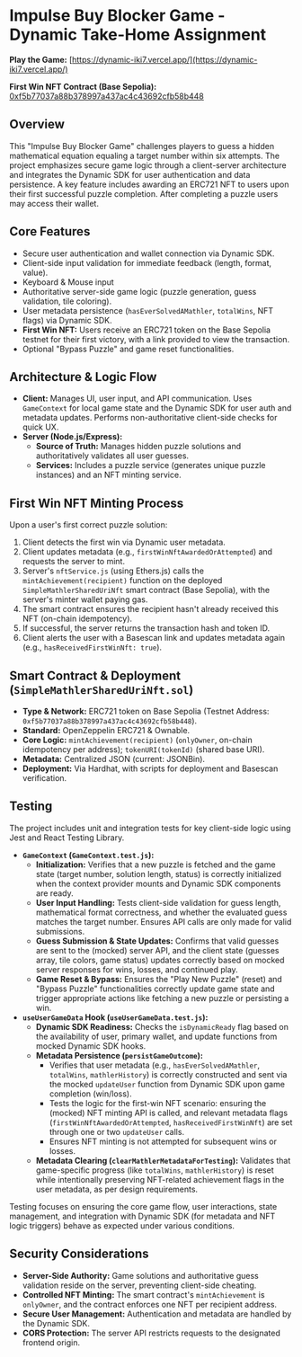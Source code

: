 # Impulse Buy Blocker Game - Dynamic Take-Home Assignment

**Play the Game:** [https://dynamic-iki7.vercel.app/](https://dynamic-iki7.vercel.app/)

**First Win NFT Contract (Base Sepolia):** [0xf5b77037a88b378997a437ac4c43692cfb58b448](https://sepolia.basescan.org/token/0xf5b77037a88b378997a437ac4c43692cfb58b448)

## Overview

This "Impulse Buy Blocker Game" challenges players to guess a hidden mathematical equation equaling a target number within six attempts. The project emphasizes secure game logic through a client-server architecture and integrates the Dynamic SDK for user authentication and data persistence. A key feature includes awarding an ERC721 NFT to users upon their first successful puzzle completion. After completing a puzzle users may access their wallet.

## Core Features

- Secure user authentication and wallet connection via Dynamic SDK.
- Client-side input validation for immediate feedback (length, format, value).
- Keyboard & Mouse input
- Authoritative server-side game logic (puzzle generation, guess validation, tile coloring).
- User metadata persistence (`hasEverSolvedAMathler`, `totalWins`, NFT flags) via Dynamic SDK.
- **First Win NFT:** Users receive an ERC721 token on the Base Sepolia testnet for their first victory, with a link provided to view the transaction.
- Optional "Bypass Puzzle" and game reset functionalities.

## Architecture & Logic Flow

- **Client:** Manages UI, user input, and API communication. Uses `GameContext` for local game state and the Dynamic SDK for user auth and metadata updates. Performs non-authoritative client-side checks for quick UX.
- **Server (Node.js/Express):**
  - **Source of Truth:** Manages hidden puzzle solutions and authoritatively validates all user guesses.
  - **Services:** Includes a puzzle service (generates unique puzzle instances) and an NFT minting service.

## First Win NFT Minting Process

Upon a user's first correct puzzle solution:

1.  Client detects the first win via Dynamic user metadata.
2.  Client updates metadata (e.g., `firstWinNftAwardedOrAttempted`) and requests the server to mint.
3.  Server's `nftService.js` (using Ethers.js) calls the `mintAchievement(recipient)` function on the deployed `SimpleMathlerSharedUriNft` smart contract (Base Sepolia), with the server's minter wallet paying gas.
4.  The smart contract ensures the recipient hasn't already received this NFT (on-chain idempotency).
5.  If successful, the server returns the transaction hash and token ID.
6.  Client alerts the user with a Basescan link and updates metadata again (e.g., `hasReceivedFirstWinNft: true`).

## Smart Contract & Deployment (`SimpleMathlerSharedUriNft.sol`)

- **Type & Network:** ERC721 token on Base Sepolia (Testnet Address: `0xf5b77037a88b378997a437ac4c43692cfb58b448`).
- **Standard:** OpenZeppelin ERC721 & Ownable.
- **Core Logic:** `mintAchievement(recipient)` (`onlyOwner`, on-chain idempotency per address); `tokenURI(tokenId)` (shared base URI).
- **Metadata:** Centralized JSON (current: JSONBin).
- **Deployment:** Via Hardhat, with scripts for deployment and Basescan verification.

## Testing

The project includes unit and integration tests for key client-side logic using Jest and React Testing Library.

- **`GameContext` (`GameContext.test.js`):**
  - **Initialization:** Verifies that a new puzzle is fetched and the game state (target number, solution length, status) is correctly initialized when the context provider mounts and Dynamic SDK components are ready.
  - **User Input Handling:** Tests client-side validation for guess length, mathematical format correctness, and whether the evaluated guess matches the target number. Ensures API calls are only made for valid submissions.
  - **Guess Submission & State Updates:** Confirms that valid guesses are sent to the (mocked) server API, and the client state (guesses array, tile colors, game status) updates correctly based on mocked server responses for wins, losses, and continued play.
  - **Game Reset & Bypass:** Ensures the "Play New Puzzle" (reset) and "Bypass Puzzle" functionalities correctly update game state and trigger appropriate actions like fetching a new puzzle or persisting a win.
- **`useUserGameData` Hook (`useUserGameData.test.js`):**
  - **Dynamic SDK Readiness:** Checks the `isDynamicReady` flag based on the availability of user, primary wallet, and update functions from mocked Dynamic SDK hooks.
  - **Metadata Persistence (`persistGameOutcome`):**
    - Verifies that user metadata (e.g., `hasEverSolvedAMathler`, `totalWins`, `mathlerHistory`) is correctly constructed and sent via the mocked `updateUser` function from Dynamic SDK upon game completion (win/loss).
    - Tests the logic for the first-win NFT scenario: ensuring the (mocked) NFT minting API is called, and relevant metadata flags (`firstWinNftAwardedOrAttempted`, `hasReceivedFirstWinNft`) are set through one or two `updateUser` calls.
    - Ensures NFT minting is not attempted for subsequent wins or losses.
  - **Metadata Clearing (`clearMathlerMetadataForTesting`):** Validates that game-specific progress (like `totalWins`, `mathlerHistory`) is reset while intentionally preserving NFT-related achievement flags in the user metadata, as per design requirements.

Testing focuses on ensuring the core game flow, user interactions, state management, and integration with Dynamic SDK (for metadata and NFT logic triggers) behave as expected under various conditions.

## Security Considerations

- **Server-Side Authority:** Game solutions and authoritative guess validation reside on the server, preventing client-side cheating.
- **Controlled NFT Minting:** The smart contract's `mintAchievement` is `onlyOwner`, and the contract enforces one NFT per recipient address.
- **Secure User Management:** Authentication and metadata are handled by the Dynamic SDK.
- **CORS Protection:** The server API restricts requests to the designated frontend origin.
